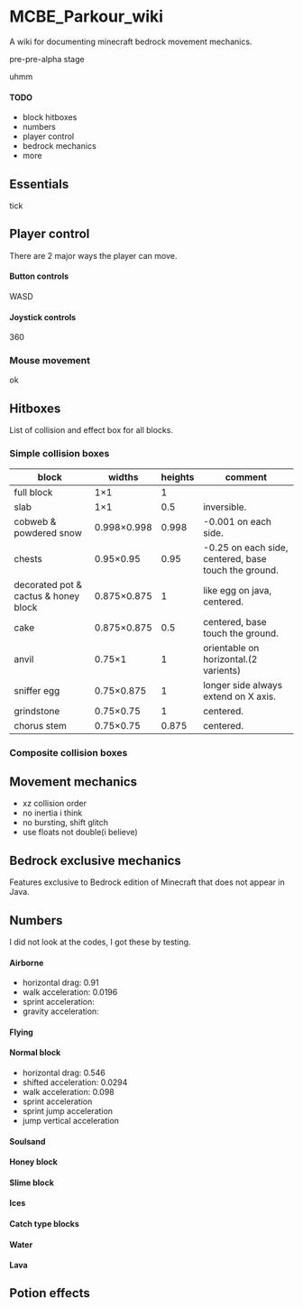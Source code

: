 # MCBE_Parkour_wiki
A wiki for documenting minecraft bedrock movement mechanics.

pre-pre-alpha stage

uhmm

#### TODO
+ block hitboxes
+ numbers
+ player control
+ bedrock mechanics
+ more

## Essentials
tick

## Player control
There are 2 major ways the player can move.
#### Button controls
WASD
#### Joystick controls
360
### Mouse movement
ok

## Hitboxes
List of collision and effect box for all blocks.
### Simple collision boxes
|block                                  |widths              |heights    |comment                                                  |
|---------------------------------------|--------------------|-----------|---------------------------------------------------------|
|full block                             |1×1                 |1          |                                                         |
|slab                                   |1×1                 |0.5        |inversible.                                              |
|cobweb & powdered snow                 |0.998×0.998         |0.998      |-0.001 on each side.                                     |
|chests                                 |0.95×0.95           |0.95       |-0.25 on each side, centered, base touch the ground.     |
|decorated pot & cactus & honey block   |0.875×0.875         |1          |like egg on java, centered.                              |
|cake                                   |0.875×0.875         |0.5        |centered, base touch the ground.                         |
|anvil                                  |0.75×1              |1          |orientable on horizontal.(2 varients)                    |
|sniffer egg                            |0.75×0.875          |1          |longer side always extend on X axis.                     |
|grindstone                             |0.75×0.75           |1          |centered.                                                |
|chorus stem                            |0.75×0.75           |0.875      |centered.                                                |

### Composite collision boxes

## Movement mechanics
+ xz collision order
+ no inertia i think
+ no bursting, shift glitch
+ use floats not double(i believe)

## Bedrock exclusive mechanics
Features exclusive to Bedrock edition of Minecraft that does not appear in Java.

## Numbers
I did not look at the codes, I got these by testing.
#### Airborne
+ horizontal drag: 0.91
+ walk acceleration: 0.0196
+ sprint acceleration:
+ gravity acceleration:
#### Flying
#### Normal block
+ horizontal drag: 0.546
+ shifted acceleration: 0.0294
+ walk acceleration: 0.098
+ sprint acceleration
+ sprint jump acceleration
+ jump vertical acceleration
#### Soulsand
#### Honey block
#### Slime block
#### Ices
#### Catch type blocks
#### Water
#### Lava

## Potion effects
